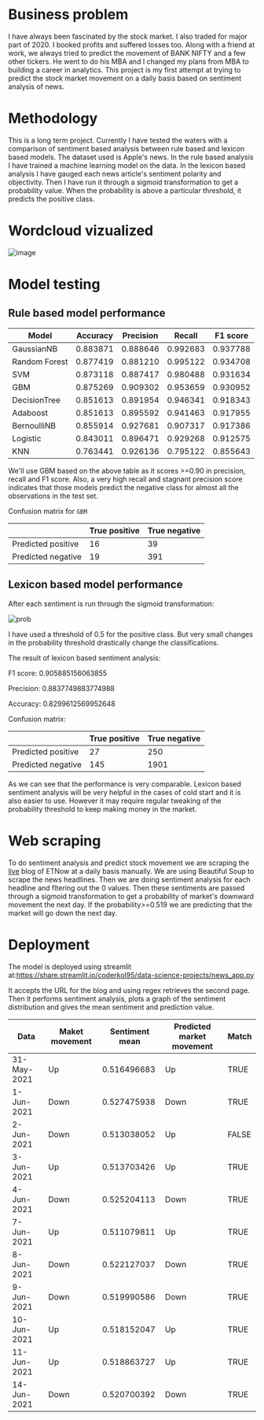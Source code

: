# Business problem

I have always been fascinated by the stock market. I also traded for major part of 2020. I booked profits and suffered losses too. Along with a friend at work, we always tried to predict the movement of BANK NIFTY and a few other tickers. He went to do his MBA and I changed my plans from MBA to building a career in analytics. This project is my first attempt at trying to predict the stock market movement on a daily basis based on sentiment analysis of news. 

# Methodology

This is a long term project. Currently I have tested the waters with a comparison of sentiment based analysis between rule based and lexicon based models. 
The dataset used is Apple's news. In the rule based analysis I have trained a machine learning model on the data. 
In the lexicon based analysis I have gauged each news article's sentiment polarity and objectivity. Then I have run it through a sigmoid transformation to get a probability value.
When the probability is above a particular threshold, it predicts the positive class.

# Wordcloud vizualized

![image](https://i.ibb.co/1bcv5DM/aples.png)

# Model testing

## Rule based model performance

Model| Accuracy|	Precision|	Recall|	F1 score|
|---|---|---|---|---|
GaussianNB|	0.883871|	0.888646|	0.992683|	0.937788|
Random Forest|	0.877419|	0.881210|	0.995122|	0.934708|
SVM|	0.873118|	0.887417|	0.980488|	0.931634|
GBM|	0.875269|	0.909302|	0.953659|	0.930952|
DecisionTree|	0.851613|	0.891954|	0.946341|	0.918343|
Adaboost|	0.851613|	0.895592|	0.941463|	0.917955|
BernoulliNB|	0.855914|	0.927681|	0.907317|	0.917386|
Logistic|	0.843011|	0.896471|	0.929268|	0.912575|
KNN|	0.763441|	0.926136|	0.795122|	0.855643|

We'll use GBM based on the above table as it scores >=0.90 in precision, recall and F1 score. Also, a very high recall and stagnant precision score indicates that those models predict the negative class for almost all the observations in the test set.

Confusion matrix for `GBM`

||True positive|True negative|
|-|--|--|
|Predicted positive|16|  39|
|Predicted negative|19| 391|
       
## Lexicon based model performance

After each sentiment is run through the sigmoid transformation:

![prob](https://i.ibb.co/SrX5hfv/prob.png)

I have used a threshold of 0.5 for the positive class. But very small changes in the probability threshold drastically change the classifications.

The result of lexicon based sentiment analysis:

F1 score:  0.905885156063855

Precision:  0.8837749883774988

Accuracy:  0.8299612569952648

Confusion matrix:

||True positive|True negative|
|-|--|--|
|Predicted positive|27|  250|
|Predicted negative|145| 1901|

As we can see that the performance is very comparable. Lexicon based sentiment analysis will be very helpful in the cases of cold start and it is also easier to use. However it may require regular tweaking of the probability threshold to keep making money in the market.




# Web scraping

To do sentiment analysis and predict stock movement we are scraping the [live](https://economictimes.indiatimes.com/markets/stocks/liveblog) blog of ETNow at a daily basis manually. We are using Beautiful Soup to scrape the news headlines. Then we are doing sentiment analysis for each headline and fltering out the 0 values. Then these sentiments are passed through a sigmoid transformation to get a probability of market's downward movement the next day. If the probability>=0.519 we are predicting that the market will go down the next day.

# Deployment

The model is deployed using streamlit at:https://share.streamlit.io/coderkol95/data-science-projects/news_app.py

It accepts the URL for the blog and using regex retrieves the second page. Then it performs sentiment analysis, plots a graph of the sentiment distribution and gives the mean sentiment and prediction value.

|Data|Maket movement|Sentiment mean|Predicted market movement|Match|
|--|--|--|--|--|
31-May-2021|	Up|	0.516496683|	Up|	TRUE|
1-Jun-2021|	Down|	0.527475938|	Down|	TRUE|
2-Jun-2021	|Down|	0.513038052|	Up|	FALSE|
3-Jun-2021|	Up|	0.513703426|	Up|	TRUE|
4-Jun-2021|	Down|	0.525204113|	Down|	TRUE|
7-Jun-2021|	Up|	0.511079811|	Up|	TRUE|
8-Jun-2021|	Down|	0.522127037|	Down|	TRUE|
9-Jun-2021|	Down|	0.519990586|	Down|	TRUE|
10-Jun-2021|	Up|	0.518152047|	Up|	TRUE|
11-Jun-2021|	Up|	0.518863727|	Up|	TRUE|
14-Jun-2021|Down|0.520700392|Down | TRUE|
